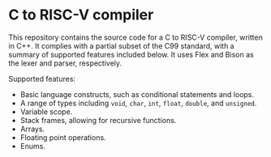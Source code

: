 # C to RISC-V compiler

This repository contains the source code for a C to RISC-V compiler, written in C++. It complies with a partial subset of the C99 standard, with a summary of supported features included below. It uses Flex and Bison as the lexer and parser, respectively.

Supported features:
- Basic language constructs, such as conditional statements and loops.
- A range of types including `void`, `char`, `int`, `float`, `double`, and `unsigned`.
- Variable scope.
- Stack frames, allowing for recursive functions.
- Arrays.
- Floating point operations.
- Enums.
